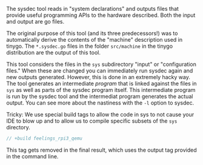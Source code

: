 The sysdec tool reads in "system declarations" and outputs files that provide
useful programming APIs to the hardware described.  Both the input and output
are go files.  

The original purpose of this tool (and its three predecessors!) was to 
automatically derive the contents of the "machine" description used in
tinygo.  The `*.sysdec.go` files in the folder `src/machine` in the 
tinygo distribution are the output of this tool.

This tool considers the files in the `sys` subdirectory "input" or
"configuration files."  When these are changed you can immediately run
sysdec again and new outputs generated.  However, this is done in
an extremely hacky way.  The tool generates an intermediate _program_
that is linked against the files in `sys` as well as parts of the
sysdec program itself.  This intermediate program is run by the 
sysdec tool and the intermediat program generates the actual
output.  You can see more about the nastiness with the `-l` option
to sysdec.

Tricky: We use special build tags to allow the code in sys to not cause
your IDE to blow up and to allow us to compile specific subsets of the
`sys` directory.
```go
// +build feelings_rpi3_qemu

```
This tag gets removed in the final result, which uses the output tag
provided in the command line.